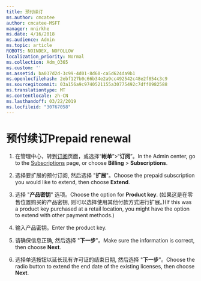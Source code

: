 ```yaml
---
title: 预付续订
ms.author: cmcatee
author: cmcatee-MSFT
manager: mnirkhe
ms.date: 4/16/2018
ms.audience: Admin
ms.topic: article
ROBOTS: NOINDEX, NOFOLLOW
localization_priority: Normal
ms.collection: Adm_O365
ms.custom: ''
ms.assetid: ba037d2d-3c99-4d01-8d60-ca5d624da9b1
ms.openlocfilehash: 2ebf127b0c66b34e2a9cc492542c48e2f854c3c9
ms.sourcegitcommit: 03a156a9c9740521155a30775492c7dff0982588
ms.translationtype: MT
ms.contentlocale: zh-CN
ms.lasthandoff: 03/22/2019
ms.locfileid: "30767058"
---
```

# <a name="prepaid-renewal"></a><span data-ttu-id="d4319-102">预付续订</span><span class="sxs-lookup"><span data-stu-id="d4319-102">Prepaid renewal</span></span>

1. <span data-ttu-id="d4319-103">在管理中心，转到[订阅](https://go.microsoft.com/fwlink/p/?linkid=842054)页面，或选择“**帐单**”\>“**订阅**”。</span><span class="sxs-lookup"><span data-stu-id="d4319-103">In the Admin center, go to the [Subscriptions](https://go.microsoft.com/fwlink/p/?linkid=842054) page, or choose **Billing** \> **Subscriptions**.</span></span>
    
2. <span data-ttu-id="d4319-104">选择要扩展的预付订阅, 然后选择 "**扩展**"。</span><span class="sxs-lookup"><span data-stu-id="d4319-104">Choose the prepaid subscription you would like to extend, then choose **Extend**.</span></span>
    
3. <span data-ttu-id="d4319-105">选择 "**产品密钥**" 选项。</span><span class="sxs-lookup"><span data-stu-id="d4319-105">Choose the option for **Product key**.</span></span> <span data-ttu-id="d4319-106">(如果这是在零售位置购买的产品密钥, 则可以选择使用其他付款方式进行扩展。)</span><span class="sxs-lookup"><span data-stu-id="d4319-106">(If this was a product key purchased at a retail location, you might have the option to extend with other payment methods.)</span></span>
    
4. <span data-ttu-id="d4319-107">输入产品密钥。</span><span class="sxs-lookup"><span data-stu-id="d4319-107">Enter the product key.</span></span>
    
5. <span data-ttu-id="d4319-108">请确保信息正确, 然后选择 "**下一步**"。</span><span class="sxs-lookup"><span data-stu-id="d4319-108">Make sure the information is correct, then choose **Next**.</span></span>
    
6. <span data-ttu-id="d4319-109">选择单选按钮以延长现有许可证的结束日期, 然后选择 "**下一步**"。</span><span class="sxs-lookup"><span data-stu-id="d4319-109">Choose the radio button to extend the end date of the existing licenses, then choose **Next**.</span></span>
    

